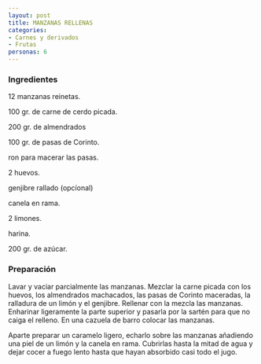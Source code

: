 ```yaml
---
layout: post
title: MANZANAS RELLENAS
categories:
- Carnes y derivados
- Frutas
personas: 6 
---
```

<h3>Ingredientes</h3>12 manzanas reinetas.

100 gr. de carne de cerdo picada.

200 gr. de almendrados

100 gr. de pasas de Corinto.

ron para macerar las pasas.

2 huevos.

genjibre rallado (opcíonal)

canela en rama.

2 limones.

harina.

200 gr. de azúcar.

<h3>Preparación</h3>Lavar y vaciar parcialmente las manzanas. Mezclar la carne picada con los huevos, los almendrados machacados, las pasas de Corinto maceradas, la ralladura de un limón y el genjibre. Rellenar con la mezcla las manzanas. Enharinar ligeramente la parte superior y pasarla por la sartén para que no caiga el relleno. En una cazuela de barro colocar las manzanas.

Aparte preparar un caramelo ligero, echarlo sobre las manzanas añadiendo una piel de un limón y la canela en rama. Cubrirlas hasta la mitad de agua y dejar cocer a fuego lento hasta que hayan absorbido casi todo el jugo.